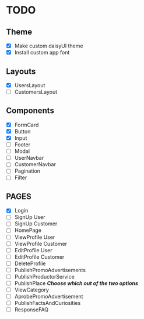 # TODO

## Theme

- [x] Make custom daisyUI theme
- [x] Install custom app font

## Layouts

- [x] UsersLayout
- [ ] CustomersLayout

## Components

- [x] FormCard
- [x] Button
- [x] Input
- [ ] Footer
- [ ] Modal
- [ ] UserNavbar
- [ ] CustomerNavbar
- [ ] Pagination
- [ ] Filter

## PAGES

- [x] Login
- [ ] SignUp User
- [ ] SignUp Customer
- [ ] HomePage
- [ ] ViewProfile User
- [ ] ViewProfile Customer
- [ ] EditProfile User
- [ ] EditProfile Customer
- [ ] DeleteProfile
- [ ] PublishPromoAdvertisements
- [ ] PublishProductorService
- [ ] PublishPlace _**Choose which out of the two options**_
- [ ] ViewCategory
- [ ] AprobePromoAdvertisement
- [ ] PublishFactsAndCuriosities
- [ ] ResponseFAQ
